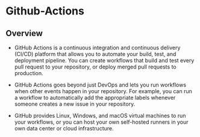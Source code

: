 # Github-Actions

## Overview
* GitHub Actions is a continuous integration and continuous delivery (CI/CD) platform that allows you to automate your build, test, and deployment pipeline. You can create workflows that build and test every pull request to your repository, or deploy merged pull requests to production.

* GitHub Actions goes beyond just DevOps and lets you run workflows when other events happen in your repository. For example, you can run a workflow to automatically add the appropriate labels whenever someone creates a new issue in your repository.

* GitHub provides Linux, Windows, and macOS virtual machines to run your workflows, or you can host your own self-hosted runners in your own data center or cloud infrastructure.
